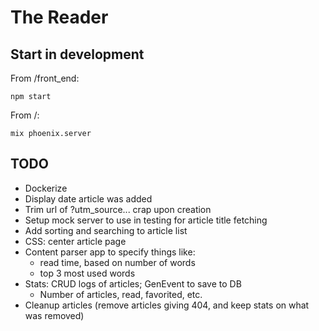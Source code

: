 # The Reader

## Start in development
From /front_end:

    npm start

From /:

    mix phoenix.server

TODO
----
* Dockerize
* Display date article was added
* Trim url of ?utm_source... crap upon creation
* Setup mock server to use in testing for article title fetching
* Add sorting and searching to article list
* CSS: center article page
* Content parser app to specify things like:
  * read time, based on number of words
  * top 3 most used words
* Stats: CRUD logs of articles; GenEvent to save to DB
  * Number of articles, read, favorited, etc.
* Cleanup articles (remove articles giving 404, and keep stats on what was removed)

